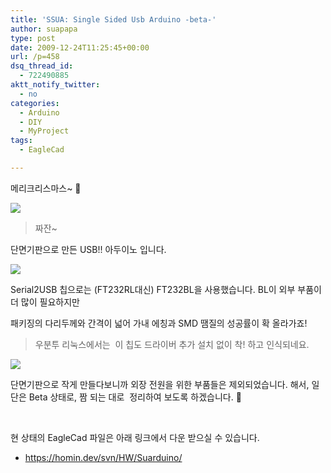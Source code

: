 ```yaml
---
title: 'SSUA: Single Sided Usb Arduino -beta-'
author: suapapa
type: post
date: 2009-12-24T11:25:45+00:00
url: /p=458
dsq_thread_id:
  - 722490885
aktt_notify_twitter:
  - no
categories:
  - Arduino
  - DIY
  - MyProject
tags:
  - EagleCad

---
```

메리크리스마스~ 🙂

![](https://homin.dev/asset/blog/image/SSUA_in_tin.jpg)

> 짜잔~

단면기판으로 만든 USB!! 아두이노 입니다.



![](https://homin.dev/asset/blog/image/SSUA_btm.jpg)

Serial2USB 칩으로는 (FT232RL대신) FT232BL을 사용했습니다. BL이 외부 부품이 더 많이 필요하지만

패키징의 다리두께와 간격이 넓어 가내 에칭과 SMD 땜질의 성공률이 확 올라가죠!

> 우분투 리눅스에서는  이 칩도 드라이버 추가 설치 없이 착! 하고 인식되네요.

![](https://homin.dev/asset/blog/image/SSUA_top.jpg)

단면기판으로 작게 만들다보니까 외장 전원을 위한 부품들은 제외되었습니다. 해서, 일단은 Beta 상태로, 짬 되는 대로  정리하여 보도록 하겠습니다. 🙂

 

현 상태의 EagleCad 파일은 아래 링크에서 다운 받으실 수 있습니다.

  * https://homin.dev/svn/HW/Suarduino/

 

 



 